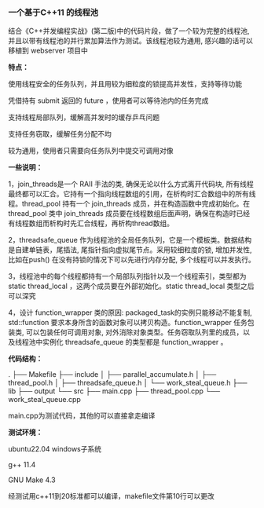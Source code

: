 ### 一个基于C++11 的线程池

结合《C++并发编程实战》(第二版)中的代码片段，做了一个较为完整的线程池, 并且以带有线程池的并行累加算法作为测试。该线程池较为通用, 感兴趣的话可以移植到 webserver 项目中

**特点：**

使用线程安全的任务队列，并且用较为细粒度的锁提高并发性，支持等待功能

凭借持有 submit 返回的 future ，使用者可以等待池内的任务完成

支持线程局部队列，缓解高并发时的缓存乒乓问题

支持任务窃取，缓解任务分配不均

较为通用，使用者只需要向任务队列中提交可调用对像 

**一些说明：**

1，join_threads是一个 RAII 手法的类, 确保无论以什么方式离开代码块, 所有线程最终都可以汇合。它持有一个指向线程数组的引用，在析构时汇合数组中的所有线程。thread_pool 持有一个 join_threads 成员，并在构造函数中完成初始化。在 thread_pool 类中 join_threads 成员要在线程数组后面声明，确保在构造时已经有线程数组而析构时先汇合线程，再析构thread数组。

2，threadsafe_queue 作为线程池的全局任务队列，它是一个模板类。数据结构是自建单链表，尾插法,  尾指针指向虚拟尾节点。采用较细粒度的锁, 增加并发性, 比如在push() 在没有持锁的情况下可以先进行内存分配, 多个线程可以并发执行。

3，线程池中的每个线程都持有一个局部队列指针以及一个线程索引，类型都为 static thread_local ，这两个成员要在外部初始化。static thread_local 类型之后可以深究

4，设计 function_wrapper 类的原因: packaged_task的实例只能移动不能复制, std::function 要求本身所含的函数对象可以拷贝构造。function_wrapper 任务包装类, 可以包装任何可调用对象, 对外消除对象类型。任务窃取队列里的成员，以及线程池中实例化 threadsafe_queue 的类型都是 function_wrapper 。

**代码结构：**

.
├── Makefile
├── include
│   ├── parallel_accumulate.h
│   ├── thread_pool.h
│   ├── threadsafe_queue.h
│   └── work_steal_queue.h
├── lib
├── output
└── src
    ├── main.cpp
    ├── thread_pool.cpp
    └── work_steal_queue.cpp

main.cpp为测试代码，其他的可以直接拿走编译

**测试环境：**

ubuntu22.04 windows子系统

g++ 11.4

GNU Make 4.3

经测试用c++11到20标准都可以编译，makefile文件第10行可以更改











